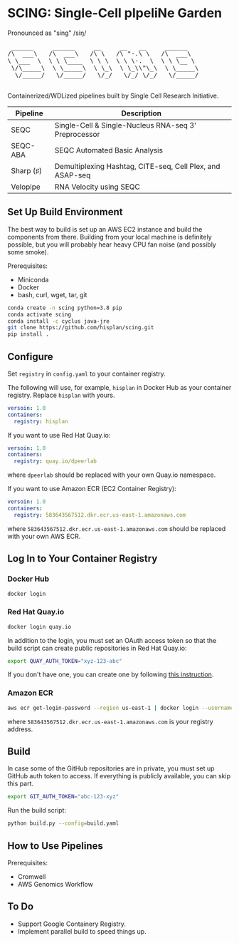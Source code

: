 # SCING: Single-Cell pIpeliNe Garden

Pronounced as "sing" /siŋ/

<pre>
 ______     ______     __     __   __     ______
/\  ___\   /\  ___\   /\ \   /\ "-.\ \   /\  ___\
\ \___  \  \ \ \____  \ \ \  \ \ \-.  \  \ \ \__ \
 \/\_____\  \ \_____\  \ \_\  \ \_\\"\_\  \ \_____\
  \/_____/   \/_____/   \/_/   \/_/ \/_/   \/_____/

</pre>

Containerized/WDLized pipelines built by Single Cell Research Initiative.

Pipeline   | Description
---------- | --------------------------------------------------------------
SEQC       | Single-Cell & Single-Nucleus RNA-seq 3' Preprocessor
SEQC-ABA   | SEQC Automated Basic Analysis
Sharp (♯)  | Demultiplexing Hashtag, CITE-seq, Cell Plex, and ASAP-seq
Velopipe   | RNA Velocity using SEQC

## Set Up Build Environment

The best way to build is set up an AWS EC2 instance and build the components from there. Building from your local machine is definitely possible, but you will probably hear heavy CPU fan noise (and possibly some smoke).

Prerequisites:

- Miniconda
- Docker
- bash, curl, wget, tar, git

```bash
conda create -n scing python=3.8 pip
conda activate scing
conda install -c cyclus java-jre
git clone https://github.com/hisplan/scing.git
pip install .
```

## Configure

Set `registry` in `config.yaml` to your container registry.

The following will use, for example, `hisplan` in Docker Hub as your container registry. Replace `hisplan` with yours.

```yaml
versoin: 1.0
containers:
  registry: hisplan
```

If you want to use Red Hat Quay.io:

```yaml
versoin: 1.0
containers:
  registry: quay.io/dpeerlab
```

where `dpeerlab` should be replaced with your own Quay.io namespace.

If you want to use Amazon ECR (EC2 Container Registry):

```yaml
versoin: 1.0
containers:
  registry: 583643567512.dkr.ecr.us-east-1.amazonaws.com
```

where `583643567512.dkr.ecr.us-east-1.amazonaws.com` should be replaced with your own AWS ECR.

## Log In to Your Container Registry

### Docker Hub

```bash
docker login
```

### Red Hat Quay.io

```bash
docker login quay.io
```

In addition to the login, you must set an OAuth access token so that the build script can create public repositories in Red Hat Quay.io:

```bash
export QUAY_AUTH_TOKEN="xyz-123-abc"
```

If you don't have one, you can create one by following [this instruction](https://access.redhat.com/documentation/en-us/red_hat_quay/3/html/red_hat_quay_api_guide/using_the_red_hat_quay_api#create_oauth_access_token).

### Amazon ECR

```bash
aws ecr get-login-password --region us-east-1 | docker login --username AWS --password-stdin 583643567512.dkr.ecr.us-east-1.amazonaws.com
```

where `583643567512.dkr.ecr.us-east-1.amazonaws.com` is your registry address.

## Build

In case some of the GitHub repositories are in private, you must set up GitHub auth token to access. If everything is publicly available, you can skip this part.

```bash
export GIT_AUTH_TOKEN="abc-123-xyz"
```

Run the build script:

```bash
python build.py --config=build.yaml
```

## How to Use Pipelines

Prerequisites:

- Cromwell
- AWS Genomics Workflow

## To Do

- Support Google Containery Registry.
- Implement parallel build to speed things up.
